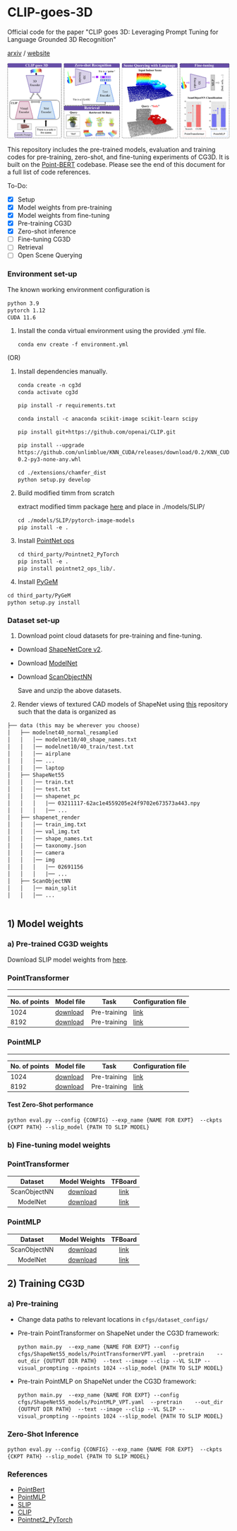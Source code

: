 # CLIP-goes-3D

Official code for the paper "CLIP goes 3D: Leveraging Prompt Tuning for Language Grounded 3D Recognition"

[arxiv](https://arxiv.org/abs/2303.11313) / [website](https://jeya-maria-jose.github.io/cg3d-web/)

![image](docs/teaser.png)

This repository includes the pre-trained models, evaluation and training codes for pre-training, zero-shot, and fine-tuning experiments of CG3D. It is built on the [Point-BERT](https://github.com/lulutang0608/Point-BERT) codebase. Please see the end of this document for a full list of code references.

To-Do:
- [x] Setup
- [x] Model weights from pre-training
- [x] Model weights from fine-tuning
- [x] Pre-training CG3D
- [x] Zero-shot inference
- [ ] Fine-tuning CG3D
- [ ] Retrieval
- [ ] Open Scene Querying

### Environment set-up

The known working environment configuration is 

```
python 3.9
pytorch 1.12
CUDA 11.6
```

 
1. Install the conda virtual environment using the provided .yml file.
   ```
   conda env create -f environment.yml 
   ```
(OR)

1. Install dependencies manually.

   ```
   conda create -n cg3d
   conda activate cg3d
   ```

   ``` 
   pip install -r requirements.txt

   ```
   ```
   conda install -c anaconda scikit-image scikit-learn scipy
   ```

   ```
   pip install git+https://github.com/openai/CLIP.git
   ```
   
   
   ```
   pip install --upgrade https://github.com/unlimblue/KNN_CUDA/releases/download/0.2/KNN_CUDA-0.2-py3-none-any.whl
   ```
   ```
   cd ./extensions/chamfer_dist
   python setup.py develop
   ```

2. Build modified timm from scratch

   extract modified timm package [here](https://drive.google.com/file/d/10ETHew_P3vGUA2HbvSZ9wxf3EmtoFmQ3/view?usp=share_link) and place in ./models/SLIP/


   ```
   cd ./models/SLIP/pytorch-image-models
   pip install -e .
   ```
3. Install [PointNet ops](https://github.com/erikwijmans/Pointnet2_PyTorch)

   
   ```
   cd third_party/Pointnet2_PyTorch
   pip install -e .
   pip install pointnet2_ops_lib/.
   ```
   
4.  Install [PyGeM](https://mathlab.github.io/PyGeM/)
   
   ```
   cd third_party/PyGeM
   python setup.py install
   ```

### Dataset set-up

1. Download point cloud datasets for pre-training and fine-tuning.

  - Download [ShapeNetCore v2](https://shapenet.org/).
  - Download [ModelNet](https://shapenet.cs.stanford.edu/media/modelnet40_normal_resampled.zip)
  - Download [ScanObjectNN](https://hkust-vgd.github.io/scanobjectnn/)

    Save and unzip the above datasets.
  
 2. Render views of textured CAD models of ShapeNet using [this](https://github.com/nv-tlabs/GET3D/blob/master/render_shapenet_data/README.md) repository such that the data is organized as 

  ```
  ├── data (this may be wherever you choose)
  │   ├── modelnet40_normal_resampled
  │   │   │── modelnet10/40_shape_names.txt
  │   │   │── modelnet10/40_train/test.txt 
  │   │   │── airplane
  │   │   │── ...
  │   │   │── laptop 
  │   ├── ShapeNet55
  │   │   │── train.txt
  │   │   │── test.txt
  │   │   │── shapenet_pc
  │   │   │   |── 03211117-62ac1e4559205e24f9702e673573a443.npy
  │   │   │   |── ...
  │   ├── shapenet_render
  │   │   │── train_img.txt
  │   │   │── val_img.txt
  │   │   │── shape_names.txt
  │   │   │── taxonomy.json
  │   │   │── camera
  │   │   │── img
  │   │   │   |── 02691156
  │   │   │   |── ...
  │   ├── ScanObjectNN
  │   │   │── main_split
  │   │   │── ...
  

  ```  
  
## 1) Model weights

### a) Pre-trained CG3D weights

Download SLIP model weights from [here](https://dl.fbaipublicfiles.com/slip/slip_base_100ep.pt).


### PointTransformer 
-------------------------------------------------
| No. of points | Model file  |Task| Configuration file |
| ----------- | ----------- |----------- | -------------------|
|1024| [download](https://drive.google.com/file/d/14aFau0H5Zn4byH6ahq7_PI7xzBSL18Ao/view?usp=share_link) | Pre-training|[link](cfgs/ShapeNet55_models/PointTransformerVPT.yaml) |
|8192| [download](https://drive.google.com/file/d/1L_BPO45_AQEroLSYXhaUbPNYEB1YBCFV/view?usp=share_link) | Pre-training|[link](cfgs/ShapeNet55_models/PointTransformerVPT.yaml) |


### PointMLP

-------------------------------------------------
| No. of points | Model file  |Task| Configuration file |
| ----------- | ----------- |----------- | -------------------|
|1024| [download](https://drive.google.com/file/d/1V66h1iGbfY-KEYGyMzV_T2QbKYsZa5p9/view?usp=share_link) | Pre-training|[link](cfgs/ShapeNet55_models/PointMLP_VPT.yaml) |
|8192| [download](https://drive.google.com/file/d/1NX0x1FRgnZrZiEdaIRcp_V6Enb6WZolX/view?usp=share_link) | Pre-training|[link](cfgs/ShapeNet55_models/PointMLP_VPT.yaml) |

#### Test Zero-Shot performance

  ```
  python eval.py --config {CONFIG} --exp_name {NAME FOR EXPT}  --ckpts {CKPT PATH} --slip_model {PATH TO SLIP MODEL}
  ```
  
### b) Fine-tuning model weights

### PointTransformer

|    Dataset   |                                     Model Weights                                    |                                          TFBoard                                          |
|:------------:|:------------------------------------------------------------------------------------:|:-----------------------------------------------------------------------------------------:|
| ScanObjectNN | [download](https://drive.google.com/drive/folders/1qCtzrPulUK4gtPm4WGtIY_cNrfzTJSoN?usp=sharing) |             [link](https://tensorboard.dev/experiment/wWu7pF14Sd6dmUzu1Pah7Q/#scalars)            |
|   ModelNet   | [download](https://drive.google.com/drive/folders/16BfhaKWKUVr7e1xVb5llVQr6UkrnBBeF?usp=sharing) | [link](https://tensorboard.dev/experiment/yKmx71h3RwyDd2udvpaMZw/#scalars&_smoothingWeight=0.548) |

### PointMLP

|    Dataset   |                                     Model Weights                                    |                           TFBoard                          |
|:------------:|:------------------------------------------------------------------------------------:|:----------------------------------------------------------:|
| ScanObjectNN | [download](https://drive.google.com/drive/folders/1VWdDafCm3KNkA3V_nOND6E1wweQYCT3X?usp=sharing) | [link](https://tensorboard.dev/experiment/Puw4RvPqS1CrKHVma20f4g/) |
|   ModelNet   | [download](https://drive.google.com/drive/folders/1xgGkt2aOFCCG_qX0SqHoUAwHnvMg6vqF?usp=sharing) | [link](https://tensorboard.dev/experiment/k8q6cMhQSj6tkSVDJ8jkag/) |


## 2) Training CG3D

### a) Pre-training

- Change data paths to relevant locations in ```cfgs/dataset_configs/```

- Pre-train PointTransformer on ShapeNet under the CG3D framework:

    ```
    python main.py  --exp_name {NAME FOR EXPT} --config cfgs/ShapeNet55_models/PointTransformerVPT.yaml  --pretrain    --out_dir {OUTPUT DIR PATH}  --text --image --clip --VL SLIP --visual_prompting --npoints 1024 --slip_model {PATH TO SLIP MODEL}

    ```
    
- Pre-train PointMLP on ShapeNet under the CG3D framework:

   ```
   python main.py  --exp_name {NAME FOR EXPT} --config cfgs/ShapeNet55_models/PointMLP_VPT.yaml  --pretrain    --out_dir {OUTPUT DIR PATH}  --text --image --clip --VL SLIP --visual_prompting --npoints 1024 --slip_model {PATH TO SLIP MODEL}

    ```

### Zero-Shot Inference

  ```
  python eval.py --config {CONFIG} --exp_name {NAME FOR EXPT}  --ckpts {CKPT PATH} --slip_model {PATH TO SLIP MODEL}
  ```

  
  
  
  
### References

 - [PointBert](https://github.com/lulutang0608/Point-BERT)
 - [PointMLP](https://github.com/ma-xu/pointMLP-pytorch)
 - [SLIP](https://github.com/facebookresearch/SLIP)
 - [CLIP](https://github.com/openai/CLIP)
 - [Pointnet2_PyTorch](https://github.com/erikwijmans/Pointnet2_PyTorch)

 



